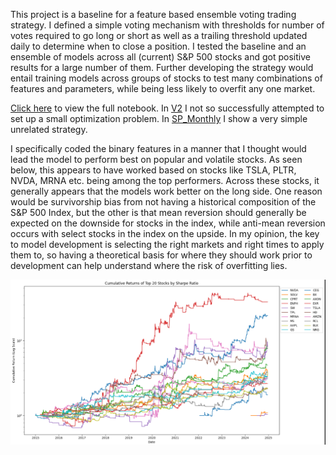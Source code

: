 This project is a baseline for a feature based ensemble voting trading strategy. I defined a simple voting mechanism with thresholds for number of votes required to go long or short as well as a trailing threshold updated daily to determine when to close a position. I tested the baseline and an ensemble of models across all (current) S&P 500 stocks and got positive results for a large number of them. Further developing the strategy would entail training models across groups of stocks to test many combinations of features and parameters, while being less likely to overfit any one market. 

[Click here](https://github.com/billyfrog8/Ensemble/blob/main/Ensemble.ipynb) to view the full notebook. In [V2](https://github.com/billyfrog8/Ensemble/blob/main/Ensemble_V2.ipynb) I not so successfully attempted to set up a small optimization problem. In [SP_Monthly](https://github.com/billyfrog8/Ensemble/blob/main/SP_Monthly.ipynb) I show a very simple unrelated strategy.

I specifically coded the binary features in a manner that I thought would lead the model to perform best on popular and volatile stocks. As seen below, this appears to have worked based on stocks like TSLA, PLTR, NVDA, MRNA etc. being among the top performers. Across these stocks, it generally appears that the models work better on the long side. One reason would be survivorship bias from not having a historical composition of the S&P 500 Index, but the other is that mean reversion should generally be expected on the downside for stocks in the index, while anti-mean reversion occurs with select stocks in the index on the upside. In my opinion, the key to model development is selecting the right markets and right times to apply them to, so having a theoretical basis for where they should work prior to development can help understand where the risk of overfitting lies.

![Returns of top markets](image.png)
